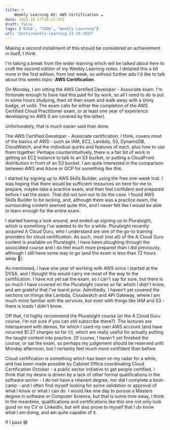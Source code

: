 ```yaml
---
title: >
    Weekly Learning #2: AWS Certification ☁️
date: 2023-10-27T16:23:35Z
draft: false
tags: ["DVSA", "CDDO", "Weekly Learning"]
url: "posts/weekly-learning-23-10-2023"
---
```


Making a second installment of this should be considered an achievement in itself, I think.

I'm taking a break from the wider learning which will be talked about here to craft the second edition of my Weekly Learning notes. I detailed this a bit more in the first edition, from last week, so without further ado I'd like to talk about this weeks topic: **AWS Certification**.

On Monday, I am sitting the AWS Certified Developer - Associate exam. I'm fortunate enough to have had this paid for by work, so all I need to do is put in some hours studying, then sit then exam and walk away with a shiny badge, *et voilà*. The exam calls for either the completion of the AWS Certified Cloud Practitioner exam, or at least one year of experience developing on AWS (I am covered by the latter).

Unfortunately, that is much easier said than done.

The AWS Certified Developer - Associate certification, I think, covers most of the basics of AWS - such as IAM, EC2, Lambda, S3, DynamoDB, CloudWatch, and the individual quirks and features of each, plus how to use them together. Perhaps counterintuitively, there is a fair bit of work in getting an EC2 instance to talk to an S3 bucket, or putting a CloudFront distribution in front of an S3 bucket. I am quite interested in the comparison between AWS and Azure or GCP for something like this.

I started by signing up to AWS Skills Builder, using the free one-week trial. I was hoping that there would be sufficient resources on here for me to prepare, maybe take a practice exam, and then feel confident and prepared before I sat the exam. That did not turn out to be the case. I found AWS Skills Builder to be lacking, and, although there was a practice exam, the surrounding content seemed quite thin, and I never felt like I would be able to learn enough for the entire exam.

I started having a look around, and ended up signing up to Pluralsight, which is something I've wanted to do for a while. Pluralsight recently acquired A Cloud Guru, who I understand are one of the go-to training providers for cloud certification. As such, most (not all) of the A Cloud Guru content is available on Pluralsight. I have been ploughing through the associated course and I do feel much more prepared than I did previously, although I still have some way to go (and the exam is less than 72 hours away 🫣).

As mentioned, I have one year of working with AWS since I started at the DVSA, and I thought this would carry me most of the way to the certification. I have not yet sat the exam, so I can't say for sure, but there is so much I have covered on the Pluralsight course so far which I *didn't* know, and am grateful that I've learnt prior. Admittedly, I haven't yet covered the sections on things like Lambda, Cloudwatch and API Gateway, where I am much more familiar with the services, but even with things like IAM and S3 - there is loads I didn't know.

Off that, I'd highly recommend the Pluralsight course (or the A Cloud Guru course, I'm not sure if you can still subscribe there?). The lectures are interspersed with demos, for which I used my own AWS account (and have incurred $1.27 charges so far 🙄), which are really useful for actually putting the taught content into practice. Of course, I haven't yet finished the course, or sat the exam, so perhaps my judgement should be reserved until Monday afternoon, but I certainly feel much more confident than before.

Cloud certification is something which has been on my radar for a while, and has been made possible by Cabinet Office coordinating Cloud Certification October - a public sector initiative to get people certified. I think that my desire is driven by a lack of other formal qualifications in the software sector - I do not have a relevant degree, nor did I complete a boot-camp - and I often find myself looking for some validation or approval of what I know or what I can do. I would like one day to pursue a Masters degree in software or Computer Science, but that is some time away, I think. In the meantime, qualifications and certifications like this one not only look good on my CV or LinkedIn, but will also prove to myself that I *do* know what I am doing, and am quite capable of it.

If I pass 😅